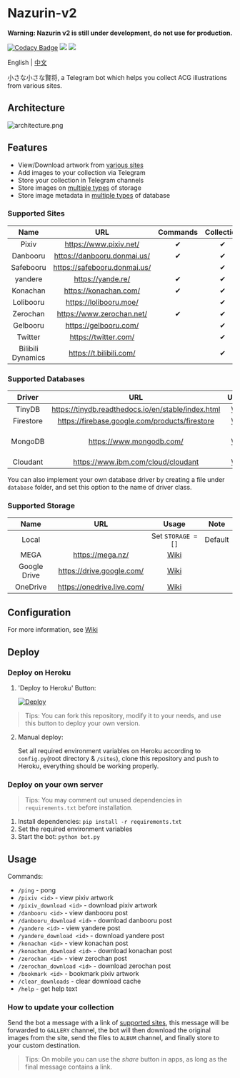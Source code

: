 # Nazurin-v2

**Warning: Nazurin v2 is still under development, do not use for production.**

[![Codacy Badge](https://app.codacy.com/project/badge/Grade/5cbfed1b51a644b187ed5d9521a4ea95)](https://www.codacy.com/manual/y-young/nazurin?utm_source=github.com&utm_medium=referral&utm_content=y-young/nazurin&utm_campaign=Badge_Grade)
![](https://img.shields.io/badge/python->%3D%203.6-blue)
![](https://img.shields.io/badge/-Telegram-blue.svg?logo=telegram)

English | [中文](https://blog.gpx.moe/2020/07/20/nazurin/)

小さな小さな賢将, a Telegram bot which helps you collect ACG illustrations from various sites.

## Architecture

![architecture.png](https://i.loli.net/2021/02/02/8G7QJ9kiFTcmlwf.png)

## Features

-   View/Download artwork from [various sites](#supported-sites)
-   Add images to your collection via Telegram
-   Store your collection in Telegram channels
-   Store images on [multiple types](#supported-storage) of storage
-   Store image metadata in [multiple types](#supported-databases) of database

### Supported Sites

|        Name       |               URL              | Commands | Collection |
| :---------------: | :----------------------------: | :------: | :--------: |
|       Pixiv       |    <https://www.pixiv.net/>    |     ✔    |      ✔     |
|      Danbooru     |  <https://danbooru.donmai.us/> |     ✔    |      ✔     |
|     Safebooru     | <https://safebooru.donmai.us/> |          |      ✔     |
|      yandere      |       <https://yande.re/>      |     ✔    |      ✔     |
|      Konachan     |     <https://konachan.com/>    |     ✔    |      ✔     |
|     Lolibooru     |    <https://lolibooru.moe/>    |          |      ✔     |
|      Zerochan     |   <https://www.zerochan.net/>  |     ✔    |      ✔     |
|      Gelbooru     |     <https://gelbooru.com/>    |          |      ✔     |
|      Twitter      |     <https://twitter.com/>     |          |      ✔     |
| Bilibili Dynamics |    <https://t.bilibili.com/>   |          |      ✔     |

### Supported Databases

|   Driver  |                          URL                         |                           Usage                           |           Note          |
| :-------: | :--------------------------------------------------: | :-------------------------------------------------------: | :---------------------: |
|   TinyDB  | <https://tinydb.readthedocs.io/en/stable/index.html> |   [Wiki](https://github.com/y-young/nazurin/wiki/TinyDB)  |         Default         |
| Firestore |   <https://firebase.google.com/products/firestore>   | [Wiki](https://github.com/y-young/nazurin/wiki/Firestore) |                         |
|  MongoDB  |              <https://www.mongodb.com/>              |  [Wiki](https://github.com/y-young/nazurin/wiki/MongoDB)  | MongoDB Atlas supported |
|  Cloudant |         <https://www.ibm.com/cloud/cloudant>         |  [Wiki](https://github.com/y-young/nazurin/wiki/Cloudant) |                         |

You can also implement your own database driver by creating a file under `database` folder, and set this option to the name of driver class.

### Supported Storage

|     Name     |              URL             |                             Usage                            |   Note  |
| :----------: | :--------------------------: | :----------------------------------------------------------: | :-----: |
|     Local    |                              |                      Set `STORAGE = []`                      | Default |
|     MEGA     |      <https://mega.nz/>      |     [Wiki](https://github.com/y-young/nazurin/wiki/MEGA)     |         |
| Google Drive |  <https://drive.google.com/> | [Wiki](https://github.com/y-young/nazurin/wiki/Google-Drive) |         |
|   OneDrive   | <https://onedrive.live.com/> |   [Wiki](https://github.com/y-young/nazurin/wiki/OneDrive)   |         |

## Configuration

For more information, see [Wiki](https://github.com/y-young/nazurin/wiki/Configuration)

## Deploy

### Deploy on Heroku

1.  'Deploy to Heroku' Button:

    [![Deploy](https://www.herokucdn.com/deploy/button.svg)](https://heroku.com/deploy)

> Tips: You can fork this repository, modify it to your needs, and use this button to deploy your own version.

2.  Manual deploy:

    Set all required environment variables on Heroku according to `config.py`(root directory & `/sites`), clone this repository and push to Heroku, everything should be working properly.

### Deploy on your own server

> Tips: You may comment out unused dependencies in `requirements.txt` before installation.

1.  Install dependencies: `pip install -r requirements.txt`
2.  Set the required environment variables
3.  Start the bot: `python bot.py`

## Usage

Commands:

-   `/ping` - pong
-   `/pixiv <id>` - view pixiv artwork
-   `/pixiv_download <id>` - download pixiv artwork
-   `/danbooru <id>` - view danbooru post
-   `/danbooru_download <id>` - download danbooru post
-   `/yandere <id>` - view yandere post
-   `/yandere_download <id>` - download yandere post
-   `/konachan <id>` - view konachan post
-   `/konachan_download <id>` - download konachan post
-   `/zerochan <id>` - view zerochan post
-   `/zerochan_download <id>` - download zerochan post
-   `/bookmark <id>` - bookmark pixiv artwork
-   `/clear_downloads` - clear download cache
-   `/help` - get help text

### How to update your collection

Send the bot a message with a link of [supported sites](#supported-sites), this message will be forwarded to `GALLERY` channel, the bot will then download the original images from the site, send the files to `ALBUM` channel, and finally store to your custom destination.

> Tips: On mobile you can use the _share_ button in apps, as long as the final message contains a link.
